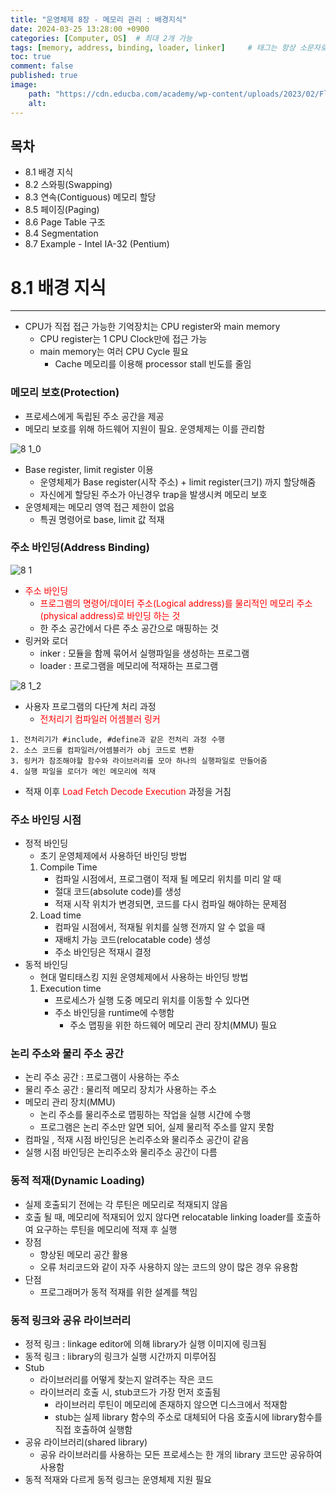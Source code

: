 ```yaml
---
title: "운영체제 8장 - 메모리 관리 : 배경지식"
date: 2024-03-25 13:28:00 +0900
categories: [Computer, OS]  # 최대 2개 가능
tags: [memory, address, binding, loader, linker]     # 태그는 항상 소문자로 작성할 것
toc: true
comment: false
published: true
image:
    path: "https://cdn.educba.com/academy/wp-content/uploads/2023/02/Flowchart.png"
    alt: 
---
```

목차
---
- 8.1 배경 지식
- 8.2 스와핑(Swapping)
- 8.3 연속(Contiguous) 메모리 할당
- 8.5 페이징(Paging)
- 8.6 Page Table 구조
- 8.4 Segmentation
- 8.7 Example - Intel IA-32 (Pentium)

#  8.1 배경 지식
---

- CPU가 직접 접근 가능한 기억장치는 CPU register와 main memory
	- CPU register는 1 CPU Clock만에 접근 가능
	- main memory는 여러 CPU Cycle 필요
		- Cache 메모리를 이용해 processor stall 빈도를 줄임

### 메모리 보호(Protection)
- 프로세스에게 독립된 주소 공간을 제공 
- 메모리 보호를 위해 하드웨어 지원이 필요. 운영체제는 이를 관리함

![8 1_0](https://github.com/jinhg0214/jinhg0214.github.io/assets/70011316/ed7655f8-8f7b-487a-ae51-547bd40bb896)

- Base register, limit register 이용
	- 운영체제가 Base register(시작 주소) + limit register(크기) 까지 할당해줌
	- 자신에게 할당된 주소가 아닌경우 trap을 발생시켜 메모리 보호
- 운영체제는 메모리 영역 접근 제한이  없음
	- 특권 명령어로 base, limit 값 적재

### 주소 바인딩(Address Binding)

![8 1](https://github.com/jinhg0214/jinhg0214.github.io/assets/70011316/86de9563-a839-4489-8ca7-378603c5f6cb)

- <font color="red">주소 바인딩</font> 
	- <font color="red">프로그램의 명령어/데이터 주소(Logical address)를 물리적인 메모리 주소(physical address)로 바인딩 하는 것</font>
	- 한 주소 공간에서 다른 주소 공간으로 매핑하는 것
- 링커와 로더
	- inker : 모듈을 함께 묶어서 실행파일을 생성하는 프로그램
	- loader : 프로그램을 메모리에 적재하는 프로그램

![8 1_2](https://github.com/jinhg0214/jinhg0214.github.io/assets/70011316/671da1aa-cece-45c1-b4f3-21ffd828daca)

- 사용자 프로그램의 다단계 처리 과정
	- <font color="red">전처리기 컴파일러 어셈블러 링커</font>

```
1. 전처리기가 #include, #define과 같은 전처리 과정 수행
2. 소스 코드를 컴파일러/어셈블러가 obj 코드로 변환
3. 링커가 참조해야할 함수와 라이브러리를 모아 하나의 실행파일로 만들어줌
4. 실행 파일을 로더가 메인 메모리에 적재
```

- 적재 이후 <font color="red">Load Fetch Decode Execution</font> 과정을 거침

### 주소 바인딩 시점
- 정적 바인딩 
	- 초기 운영체제에서 사용하던 바인딩 방법
	1. Compile Time 
		- 컴파일 시점에서, 프로그램이 적재 될 메모리 위치를 미리 알 때
		- 절대 코드(absolute code)를 생성
		- 적재 시작 위치가 변경되면, 코드를 다시 컴파일 해야하는 문제점
	2. Load time 
		- 컴파일 시점에서, 적재될 위치를 실행 전까지 알 수 없을 때
		- 재배치 가능 코드(relocatable code) 생성
		- 주소 바인딩은 적재시 결정
- 동적 바인딩
	- 현대 멀티태스킹 지원 운영체제에서 사용하는 바인딩 방법
	1. Execution time
		- 프로세스가 실행 도중 메모리 위치를 이동할 수 있다면
		- 주소 바인딩을 runtime에 수행함
			- 주소 맵핑을 위한 하드웨어 메모리 관리 장치(MMU) 필요

### 논리 주소와 물리 주소 공간
- 논리 주소 공간 : 프로그램이 사용하는 주소
- 물리 주소 공간 : 물리적 메모리 장치가 사용하는 주소
- 메모리 관리 장치(MMU)
	- 논리 주소를 물리주소로 맵핑하는 작업을 실행 시간에 수행
	- 프로그램은 논리 주소만 알면 되어, 실제 물리적 주소를 알지 못함
- 컴파일 , 적재 시점 바인딩은 논리주소와 물리주소 공간이 같음
- 실행 시점 바인딩은 논리주소와 물리주소 공간이 다름

### 동적 적재(Dynamic Loading)
- 실제 호출되기 전에는 각 루틴은 메모리로 적재되지 않음
- 호출 될 때, 메모리에 적재되어 있지 않다면 relocatable linking loader를 호출하여 요구하는 루틴을 메모리에 적재 후 실행
- 장점 
	- 향상된 메모리 공간 활용 
	- 오류 처리코드와 같이 자주 사용하지 않는 코드의 양이 많은 경우 유용함
- 단점 
	- 프로그래머가 동적 적재를 위한 설계를 책임

### 동적 링크와 공유 라이브러리
- 정적 링크 : linkage editor에 의해 library가 실행 이미지에 링크됨
- 동적 링크 : library의 링크가 실행 시간까지 미루어짐
- Stub
	- 라이브러리를 어떻게 찾는지 알려주는 작은 코드
	- 라이브러리 호출 시, stub코드가 가장 먼저 호출됨
		- 라이브러리 루틴이 메모리에 존재하지 않으면 디스크에서 적재함
		- stub는 실제 library 함수의 주소로 대체되어 다음 호출시에 library함수를 직접 호출하여 실행함
- 공유 라이브러리(shared library)
	- 공유 라이브러리를 사용하는 모든 프로세스는 한 개의 library 코드만 공유하여 사용함
- 동적 적재와 다르게 동적 링크는 운영체제 지원 필요
